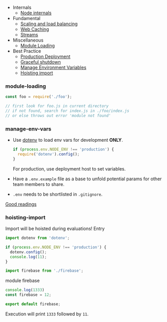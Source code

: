 
* Internals
  * [Node internals](./links/node_internals.md)
* Fundamental
  * [Scaling and load balancing](./links/scaling_load_balancing.md)
  * [Web Caching](./links/web_caching.md)
  * [Streams](./links/stream.md)
* Miscellaneous
  * [Module Loading](#module-loading)
* Best Practice
  * [Production Deployment](./links/production_deployment_tips.md)
  * [Graceful shutdown](./links/graceful_shutdown.md)
  * [Manage Environment Variables](#manage-env-vars)
  * [Hoisting import](#hoisting-import)

### module-loading
```javascript
const foo = require('./foo');

// first look for foo.js in current directory
// if not found, search for index.js in ./foo/index.js
// or else throws out error 'module not found'
```

### manage-env-vars
* Use [dotenv](https://github.com/motdotla/dotenv) to load env vars for development **ONLY**.
  ```js
  if (process.env.NODE_ENV !== 'production') {
    require('dotenv').config();
  }
  ```
  For production, use deployment host to set variables.

* Have a `.env.example` file as a base to unfold potential params for other team members to share.
* `.env` needs to be shortlisted in `.gitignore`.

 [Good readings](https://www.twilio.com/blog/2017/08/working-with-environment-variables-in-node-js.html)

### hoisting-import
Import will be hoisted during evaluations!
Entry
```js
import dotenv from 'dotenv';

if (process.env.NODE_ENV !== 'production') {
  dotenv.config();
  console.log(11);
}

import firebase from './firebase';
```

module firebase
```js
console.log(1333)
const firebase = 12;

export default firebase;
```
Execution will print `1333` followed by `11`.




